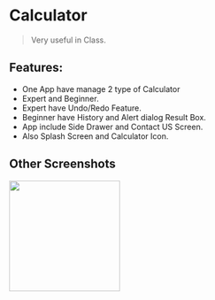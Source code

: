 # Calculator
> Very useful in Class.

## Features:

* One App have manage 2 type of Calculator
* Expert and Beginner.
* Expert have Undo/Redo Feature.
* Beginner have History and Alert dialog Result Box.
* App include Side Drawer and Contact US Screen.
* Also Splash Screen and Calculator Icon.

## Other Screenshots
<kbd><img src="SSS/s1.jpg" width="200"></kbd>
